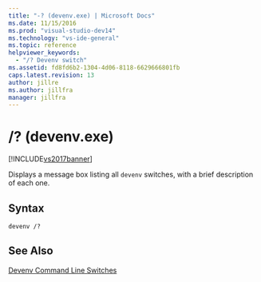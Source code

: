 ```yaml
---
title: "-? (devenv.exe) | Microsoft Docs"
ms.date: 11/15/2016
ms.prod: "visual-studio-dev14"
ms.technology: "vs-ide-general"
ms.topic: reference
helpviewer_keywords:
  - "/? Devenv switch"
ms.assetid: fd8fd6b2-1304-4d06-8118-6629666801fb
caps.latest.revision: 13
author: jillre
ms.author: jillfra
manager: jillfra
---
```

# /? (devenv.exe)
[!INCLUDE[vs2017banner](../../includes/vs2017banner.md)]

Displays a message box listing all `devenv` switches, with a brief description of each one.

## Syntax

```
devenv /?
```

## See Also
 [Devenv Command Line Switches](../../ide/reference/devenv-command-line-switches.md)
